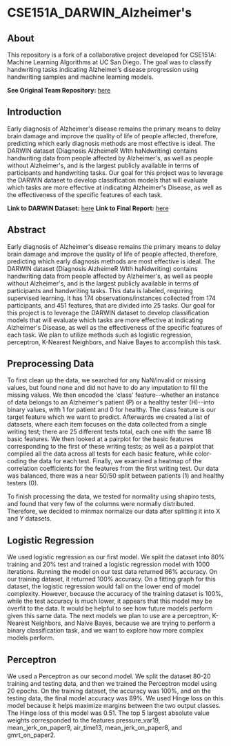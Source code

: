 # CSE151A_DARWIN_Alzheimer's

## About

This repository is a fork of a collaborative project developed for CSE151A: Machine Learning Algorithms at UC San Diego. The goal was to classify handwriting tasks indicating Alzheimer’s disease progression using handwriting samples and machine learning models.

__See Original Team Repository:__ [here](https://github.com/nickehsani/CSE151A_DARWIN_Alzheimer-s)

## Introduction
Early diagnosis of Alzheimer's disease remains the primary means to delay brain damage and improve the quality of life of people affected, therefore, predicting which early diagnosis methods are most effective is ideal. The DARWIN dataset (Diagnosis AlzheimeR WIth haNdwriting) contains handwriting data from people affected by Alzheimer's, as well as people without Alzheimer's, and is the largest publicly available in terms of participants and handwriting tasks. Our goal for this project was to leverage the DARWIN dataset to develop classification models that will evaluate which tasks are more effective at indicating Alzheimer's Disease, as well as the effectiveness of the specific features of each task.


__Link to DARWIN Dataset:__ [here](https://archive.ics.uci.edu/dataset/732/darwin)
__Link to Final Report:__ [here](https://github.com/nickehsani/CSE151A_DARWIN_Alzheimer-s/blob/main/Written_Report.ipynb)

## Abstract
Early diagnosis of Alzheimer's disease remains the primary means to delay brain damage and improve the quality of life of people affected, therefore, predicting which early diagnosis methods are most effective is ideal. The DARWIN dataset (Diagnosis AlzheimeR WIth haNdwriting) contains handwriting data from people affected by Alzheimer's, as well as people without Alzheimer's, and is the largest publicly available in terms of participants and handwriting tasks. This data is labeled, requiring supervised learning. It has 174 observations/instances collected from 174 participants, and 451 features, that are divided into 25 tasks. Our goal for this project is to leverage the DARWIN dataset to develop classification models that will evaluate which tasks are more effective at indicating Alzheimer's Disease, as well as the effectiveness of the specific features of each task. We plan to utilize methods such as logistic regression, perceptron, K-Nearest Neighbors, and Naive Bayes to accomplish this task. 

## Preprocessing Data
To first clean up the data, we searched for any NaN/invalid or missing values, but found none and did not have to do any imputation to fill the missing values. We then encoded the 'class' feature--whether an instance of data belongs to an Alzheimer's patient (P) or a healthy tester (H)--into binary values, with 1 for patient and 0 for healthy. The class feature is our target feature which we want to predict. Afterwards we created a list of datasets, where each item focuses on the data collected from a single writing test; there are 25 different tests total, each one with the same 18 basic features. We then looked at a pairplot for the basic features corresponding to the first of these writing tests; as well as a pairplot that compiled all the data across all tests for each basic feature, while color-coding the data for each test. Finally, we examined a heatmap of the correlation coefficients for the features from the first writing test. Our data was balanced, there was a near 50/50 split between patients (1) and healthy testers (0). 

To finish processing the data, we tested for normality using shapiro tests, and found that very few of the columns were normally distributed. Therefore, we decided to minmax normalize our data after splitting it into X and Y datasets. 

## Logistic Regression
We used logistic regression as our first model. We split the dataset into 80% training and 20% test and trained a logistic regression model with 1000 iterations. Running the model on our test data returned 86% accuracy. On our training dataset, it returned 100% accuracy. On a fitting graph for this dataset, the logistic regression would fall on the lower end of model complexity. However, because the accuracy of the training dataset is 100%, while the test accuracy is much lower, it appears that this model may be overfit to the data. It would be helpful to see how future models perform given this same data. The next models we plan to use are a perceptron, K-Nearest Neighbors, and Naive Bayes, because we are trying to perform a binary classification task, and we want to explore how more complex models perform.

## Perceptron
We used a Perceptron as our second model. We split the dataset 80-20 training and testing data, and then we trained the Perceptron model using 20 epochs. On the training dataset, the accuracy was 100%, and on the testing data, the final model accuracy was 89%. We used Hinge loss on this model because it helps maximize margins between the two output classes. The Hinge loss of this model was 0.51. The top 5 largest absolute value weights corresponded to the features pressure_var19, mean_jerk_on_paper9, air_time13, mean_jerk_on_paper8, and gmrt_on_paper2. 


